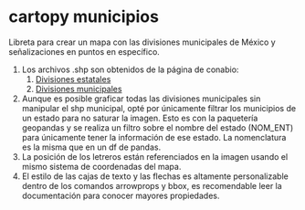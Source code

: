 # cartopy municipios
Libreta para crear un mapa con las divisiones municipales de México y señalizaciones en puntos en específico.

1. Los archivos .shp son obtenidos de la página de conabio:
    1. [Divisiones estatales](http://www.conabio.gob.mx/informacion/metadata/gis/destdv250k_2gw.xml?_xsl=/db/metadata/xsl/fgdc_html.xsl&_indent=no)
    2. [Divisiones municipales](http://www.conabio.gob.mx/informacion/metadata/gis/muni_2018gw.xml?_httpcache%20=%20yes&_xsl=/db/metadata/xsl/fgdc_html.xsl&_indent%20=%20no) 
1. Aunque es posible graficar todas las divisiones municipales sin manipular el shp municipal, opté por únicamente filtrar los municipios de un estado para no saturar la imagen. Esto es con la paquetería geopandas y se realiza un filtro sobre el nombre del estado (NOM_ENT) para únicamente tener la información de ese estado. La nomenclatura es la misma que en un df de pandas.
1. La posición de los letreros están referenciados en la imagen usando el mismo sistema de coordenadas del mapa.
1. El estilo de las cajas de texto y las flechas es altamente personalizable dentro de los comandos arrowprops y bbox, es recomendable leer la documentación para conocer mayores propiedades.
